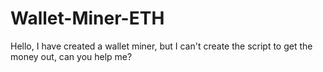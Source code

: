 # Wallet-Miner-ETH
Hello, I have created a wallet miner, but I can't create the script to get the money out, can you help me? 
